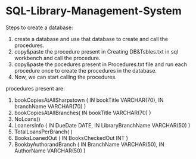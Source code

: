 # SQL-Library-Management-System
Steps to create a database:
1. create a database and use that database to create and call the procedures.
2. copy&paste the procedure present in Creating DB&Tsbles.txt in sql workbench and call the procedure.
3. copy&paste the pocedures present in Procedures.txt file and run each procedure once to create the procedures in the database.
4. Now, we can start calling the procedures.

procedures present are:
1. bookCopiesAtAllSharpstown ( IN bookTitle VARCHAR(70), IN branchName VARCHAR(70) )
2. bookCopiesAtAllBranches( IN bookTitle VARCHAR(70) )
3. NoLoans()
4. LoanersInfo ( IN DueDate DATE, IN LibraryBranchName VARCHAR(50) )
5. TotalLoansPerBranch( )
6. BooksLoanedOut ( IN BooksCheckedOut INT )
7. BookbyAuthorandBranch ( IN BranchName VARCHAR(50), IN AuthorName VARCHAR(50) )
